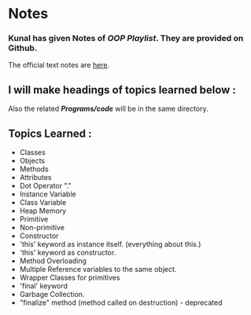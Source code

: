 # **Notes**

### Kunal has given Notes of *OOP Playlist*. They are provided on Github.

The official text notes are [here](https://github.com/kunal-kushwaha/DSA-Bootcamp-Java/tree/main/lectures/17-oop/notes).


## I will make headings of topics learned below : 
 Also the related ***Programs/code*** will be in the same directory.

## Topics Learned :

- Classes
- Objects
- Methods
- Attributes
- Dot Operator "."
- Instance Variable
- Class Variable
- Heap Memory
- Primitive
- Non-primitive
- Constructor
- 'this' keyword as instance itself. (everything about this.)
- 'this' keyword as constructor.
- Method Overloading
- Multiple Reference variables to the same object.
- Wrapper Classes for primitives
- 'final' keyword
- Garbage Collection.
- "finalize" method (method called on destruction) - deprecated